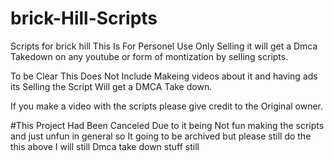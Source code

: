 # brick-Hill-Scripts
Scripts for brick hill
This Is For Personel Use Only Selling it will get a Dmca Takedown on any youtube or form of montization by selling scripts.

To be Clear This Does Not Include Makeing videos about it and having ads its Selling the Script Will get a DMCA Take down.

If you make a video with the scripts please give credit to the Original owner.


#This Project Had Been Canceled Due to it being Not fun making the scripts and just unfun in general so It going to be archived but please still do the this above I will still Dmca take down stuff still
